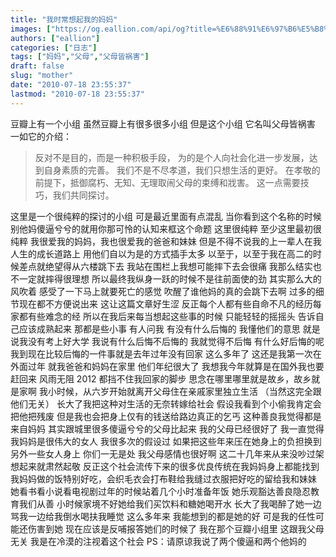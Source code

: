 ```yaml
---
title: "我时常想起我的妈妈"
images: ["https://og.eallion.com/api/og?title=%E6%88%91%E6%97%B6%E5%B8%B8%E6%83%B3%E8%B5%B7%E6%88%91%E7%9A%84%E5%A6%88%E5%A6%88"]
authors: ["eallion"]
categories: ["日志"]
tags: ["妈妈","父母","父母皆祸害"]
draft: false
slug: "mother"
date: "2010-07-18 23:55:37"
lastmod: "2010-07-18 23:55:37"
---
```


豆瓣上有一个小组
虽然豆瓣上有很多很多小组
但是这个小组
它名叫父母皆祸害
一如它的介绍：

> 反对不是目的，而是一种积极手段，
> 为的是个人向社会化进一步发展，达到自身素质的完善。
> 我们不是不尽孝道，我们只想生活的更好。
> 在孝敬的前提下，抵御腐朽、无知、无理取闹父母的束缚和戕害。
> 这一点需要技巧，我们共同探讨。

这里是一个很纯粹的探讨的小组
可是最近里面有点混乱
当你看到这个名称的时候
别他妈傻逼兮兮的就用你那可怜的认知来框这个命题
这里很纯粹
至少这里最初很纯粹
我很爱我的妈妈，我也很爱我的爸爸和妹妹
但是不得不说我的上一辈人在我人生的成长道路上
用他们自以为是的方式插手太多
以至于，以至于我在高二的时候差点就绝望得从六楼跳下去
我站在围栏上我想可能摔下去会很痛
我那么结实也不一定就摔得很理想
所以最终我纵身一跃的时候不是往前面使的劲
其实那么大的风吹着
感受了一下马上就要死亡的感觉
吹醒了谁他妈的真的会跳下去啊
过多的细节现在都不方便说出来
这让这篇文章好生涩
反正每个人都有些自命不凡的经历每家都有些难念的经
所以在我后来每当想起这些事的时候
只能轻轻的摇摇头
告诉自己应该成熟起来
那都是些小事
有人问我
有没有什么后悔的
我懂他们的意思
就是说我没有考上好大学
我说有什么后悔不后悔的
我就觉得不后悔
有什么好后悔的呢
我到现在比较后悔的一件事就是去年过年没有回家
这么多年了
这还是我第一次在外面过年
就我爸爸和妈妈在家里
他们年纪很大了
我想我今年就算是在国外我也要赶回来
风雨无阻 2012 都挡不住我回家的脚步
思念在哪里哪里就是故乡，故乡就是家啊
我小时候，从六岁开始就离开父母住在亲戚家里独立生活
（当然这完全跟他们无关）
长大了我把这种对生活的无奈转嫁给社会
假设我看到个小偷我肯定会把他把残废
但是我也会把身上仅有的钱送给路边真正的乞丐
这种善良我觉得都是来自妈妈
其实跟城里很多傻逼兮兮的父母比起来
我的父母已经很好了
我一直觉得我妈妈是很伟大的女人
我很多次的假设过
如果把这些年来压在她身上的负担换到另外一些女人身上
你们一无是处
我父母感情也很好啊
这二十几年来从来没吵过架
想起来就肃然起敬
反正这个社会流传下来的很多优良传统在我妈妈身上都能找到
我妈妈做的饭特别好吃，会织毛衣会打布鞋给我缝过衣服把好吃的留给我和妹妹
她看书看小说看电视剧过年的时候站着几个小时准备年饭
她乐观豁达善良隐忍教育我们从善
小时候家境不好她给我们买饮料和糖她喝开水
长大了我喝醉了她一边骂我一边给我倒水喝扶我睡觉
这么多年来
我能想到的都是她的好
可是我的任性可能还伤害到她
现在应该是反哺报答她们的时候了
我在那个豆瓣小组里
这跟我父母无关
我是在冷漠的注视着这个社会
PS：请原谅我说了两个傻逼和两个他妈的
